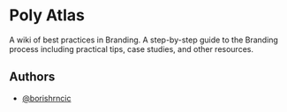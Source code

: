 # Poly Atlas

A wiki of best practices in Branding. A step-by-step guide to the Branding process including practical tips, case studies, and other resources.


## Authors

- [@borishrncic](https://www.github.com/borishrncic)
